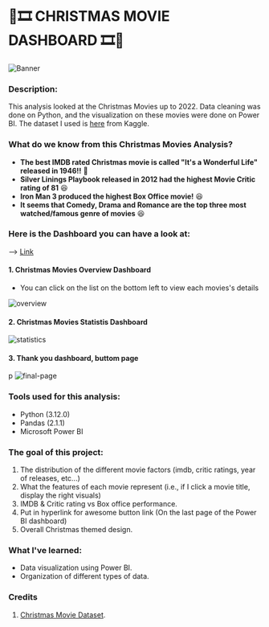 # :christmas_tree::film_strip: CHRISTMAS MOVIE DASHBOARD :film_strip::christmas_tree:

![Banner](https://github.com/yuunam97/christmas-movie-analysis/blob/main/images/christmas-banner.png?raw=true)

### Description: 
This analysis looked at the Christmas Movies up to 2022. Data cleaning was done on Python, and the visualization on these movies were done on Power BI. The dataset I used is [here](https://www.kaggle.com/datasets/jonbown/christmas-movies) from Kaggle. 

### What do we know from this Christmas Movies Analysis? 
- **The best IMDB rated Christmas movie is called "It's a Wonderful Life" released in 1946!!** :movie_camera:
- **Silver Linings Playbook released in 2012 had the highest Movie Critic rating of 81** :satisfied:
- **Iron Man 3 produced the highest Box Office movie!** :satisfied:
- **It seems that Comedy, Drama and Romance are the top three most watched/famous genre of movies** :satisfied:


### Here is the Dashboard you can have a look at: 
--> [Link](https://app.powerbi.com/reportEmbed?reportId=3c137d8d-82bb-428e-8ef1-ec02e88581c2&autoAuth=true&ctid=92454335-564e-4ccf-b0b0-24445b8c03f7)

#### 1. Christmas Movies Overview Dashboard
- You can click on the list on the bottom left to view each movies's details

![overview](https://github.com/yuunam97/christmas-movie-analysis/blob/main/images/1.png?raw=true)

#### 2. Christmas Movies Statistis Dashboard

![statistics](https://github.com/yuunam97/christmas-movie-analysis/blob/main/images/2.png?raw=true)

#### 3. Thank you dashboard, buttom page
p
![final-page](https://github.com/yuunam97/christmas-movie-analysis/blob/main/images/3.png?raw=true)


### Tools used for this analysis:
- Python (3.12.0)
- Pandas (2.1.1)
- Microsoft Power BI

### The goal of this project:
1. The distribution of the different movie factors (imdb, critic ratings, year of releases, etc...)
2. What the features of each movie represent (i.e., if I click a movie title, display the right visuals)
3. IMDB & Critic rating vs Box office performance.
4. Put in hyperlink for awesome button link (On the last page of the Power BI dashboard)
4. Overall Christmas themed design.

### What I've learned:
- Data visualization using Power BI.
- Organization of different types of data. 

### Credits
1. [Christmas Movie Dataset](https://www.kaggle.com/datasets/jonbown/christmas-movies).
